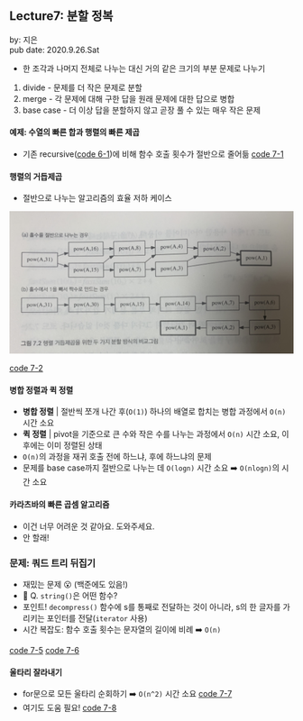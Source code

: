 ## Lecture7: 분할 정복
by: 지은  
pub date: 2020.9.26.Sat

- 한 조각과 나머지 전체로 나누는 대신 거의 같은 크기의 부분 문제로 나누기  
1. divide - 문제를 더 작은 문제로 분할
2. merge - 각 문제에 대해 구한 답을 원래 문제에 대한 답으로 병합
3. base case - 더 이상 답을 분할하지 않고 곧장 풀 수 있는 매우 작은 문제  

#### 예제: 수열의 빠른 합과 행렬의 빠른 제곱
- 기존 recursive([code 6-1]())에 비해 함수 호출 횟수가 절반으로 줄어듦
[code 7-1]()

#### 행렬의 거듭제곱
- 절반으로 나누는 알고리즘의 효율 저하 케이스
<img src="images/p180.jpg" alt="p180" width="600px" height="auto" />

[code 7-2]()

#### 병합 정렬과 퀵 정렬  
- **병합 정렬** | 절반씩 쪼개 나간 후(`O(1)`) 하나의 배열로 합치는 병합 과정에서 `O(n)` 시간 소요  
- **퀵 정렬** | pivot을 기준으로 큰 수와 작은 수를 나누는 과정에서 `O(n)` 시간 소요, 이후에는 이미 정렬된 상태
- `O(n)`의 과정을 재귀 호출 전에 하느냐, 후에 하느냐의 문제 
- 문제를 base case까지 절반으로 나누는 데 `O(logn)` 시간 소요
➡️ `O(nlogn)`의 시간 소요 

#### 카라츠바의 빠른 곱셈 알고리즘  
- 이건 너무 어려운 것 같아요. 도와주세요. 
- 안 할래!

### 문제: 쿼드 트리 뒤집기  
- 재밌는 문제 😮 (백준에도 있음!)
- 🤔 Q. `string()`은 어떤 함수?
- 포인트! `decompress()` 함수에 s를 통째로 전달하는 것이 아니라, s의 한 글자를 가리키는 포인터를 전달(`iterator` 사용)
- 시간 복잡도: 함수 호출 횟수는 문자열의 길이에 비례 ➡️ `O(n)`

[code 7-5]()
[code 7-6]()

#### 울타리 잘라내기  
- for문으로 모든 울타리 순회하기 ➡️ `O(n^2)` 시간 소요
[code 7-7]()
- 여기도 도움 필요!
[code 7-8]()

